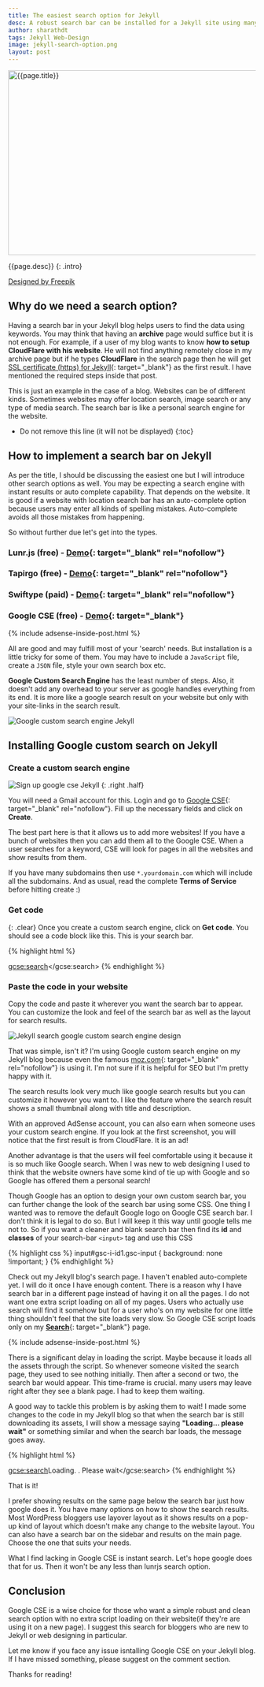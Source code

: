 ```yaml
---
title: The easiest search option for Jekyll
desc: A robust search bar can be installed for a Jekyll site using many ways. But I'm discussing the easiest one here. We are using Google's custom search engine which doesn't add any overhead to our website.
author: sharathdt
tags: Jekyll Web-Design
image: jekyll-search-option.png
layout: post
---
```


<img width="600" height="375" alt="{{page.title}}" title="{{page.title}}" itemprop="thumbnailUrl" class="left half noborder" src="/thumbs/{{page.image}}">

<i class="fa fa-quote-left fa-3x fa-pull-left fa-border"></i>{{page.desc}}
{: .intro}

<a target="_blank" rel="nofollow" href='http://www.freepik.com'>Designed by Freepik</a>

## Why do we need a search option?
Having a search bar in your Jekyll blog helps users to find the data using keywords. You may think that having an **archive** page would suffice but it is not enough. For example, if a user of my blog wants to know **how to setup CloudFlare with his website**. He will not find anything remotely close in my archive page but if he types **CloudFlare** in the search page then he will get [SSL certificate (https) for Jekyll](https://www.google.com/url?q=http://blog.webjeda.com/jekyll-ssl/){: target="_blank"} as the first result. I have mentioned the required steps inside that post.

This is just an example in the case of a blog. Websites can be of different kinds. Sometimes websites may offer location search, image search or any type of media search. The search bar is like a personal search engine for the website.

* Do not remove this line (it will not be displayed) 
{:toc}

## How to implement a search bar on Jekyll
As per the title, I should be discussing the easiest one but I will introduce other search options as well. You may be expecting a search engine with instant results or auto complete capability. That depends on the website. It is good if a website with location search bar has an auto-complete option because users may enter all kinds of spelling mistakes. Auto-complete avoids all those mistakes from happening.


So without further due let's get into the types.

### Lunr.js (free) - [Demo](http://lunrjs.com/example/){: target="_blank" rel="nofollow"}

### Tapirgo (free) - [Demo](https://classicyuppie.com/){: target="_blank" rel="nofollow"}

### Swiftype (paid) - [Demo](http://wholebodyresearch.com/){: target="_blank" rel="nofollow"}

### Google CSE (free) - [Demo](/search){: target="_blank"}

{% include adsense-inside-post.html %}


All are good and may fulfill most of your 'search' needs. But installation is a little tricky for some of them. You may have to include a ``JavaScript`` file, create a ``JSON`` file, style your own search box etc.

**Google Custom Search Engine** has the least number of steps. Also, it doesn't add any overhead to your server as google handles everything from its end. It is more like a google search result on your website but only with your site-links in the search result.

![Google custom search engine Jekyll](/images/google-custom-search-engine-jekyll.png)



## Installing Google custom search on Jekyll

### Create a custom search engine


![Sign up google cse Jekyll](/images/sign-up-google-cse-jekyll.png)
{: .right .half}

You will need a Gmail account for this. Login and go to [Google CSE](https://cse.google.com){: target="_blank" rel="nofollow"}. Fill up the necessary fields and click on **Create**.

The best part here is that it allows us to add more websites! If you have a bunch of websites then you can add them all to the Google CSE. When a user searches for a keyword, CSE will look for pages in all the websites and show results from them.


If you have many subdomains then use ``*.yourdomain.com`` which will include all the subdomains. And as usual, read the complete **Terms of Service** before hitting create :)

### Get code
{: .clear}
Once you create a custom search engine, click on **Get code**. You should see a code block like this. This is your search bar.

{% highlight html %}
<script>
  (function() {
    var cx = '000124122121016203706:yoijr22b2m8';
    var gcse = document.createElement('script');
    gcse.type = 'text/javascript';
    gcse.async = true;
    gcse.src = 'https://cse.google.com/cse.js?cx=' + cx;
    var s = document.getElementsByTagName('script')[0];
    s.parentNode.insertBefore(gcse, s);
  })();
</script>
<gcse:search></gcse:search>
{% endhighlight %}

### Paste the code in your website
Copy the code and paste it wherever you want the search bar to appear. You can customize the look and feel of the search bar as well as the layout for search results.

![Jekyll search google custom search engine design](/images/jekyll-search-google-custom-search-engine-design.png)

That was simple, isn't it? I'm using Google custom search engine on my Jekyll blog because even the famous [moz.com](https://moz.com/pages/search_results){: target="_blank" rel="nofollow"} is using it. I'm not sure if it is helpful for SEO but I'm pretty happy with it.

The search results look very much like google search results but you can customize it however you want to. I like the feature where the search result shows a small thumbnail along with title and description.

With an approved AdSense account, you can also earn when someone uses your custom search engine. If you look at the first screenshot, you will notice that the first result is from CloudFlare. It is an ad! 

Another advantage is that the users will feel comfortable using it because it is so much like Google search. When I was new to web designing I used to think that the website owners have some kind of tie up with Google and so Google has offered them a personal search!

Though Google has an option to design your own custom search bar, you can further change the look of the search bar using some CSS. One thing I wanted was to remove the default Google logo on Google CSE search bar. I don't think it is legal to do so. But I will keep it this way until google tells me not to. So if you want a cleaner and blank search bar then find its **id** and **classes** of your search-bar ``<input>`` tag and use this CSS

{% highlight css %}
input#gsc-i-id1.gsc-input {
    background: none !important;
}
{% endhighlight %}

Check out my Jekyll blog's search page. I haven't enabled auto-complete yet. I will do it once I have enough content. There is a reason why I have search bar in a different page instead of having it on all the pages. I do not want one extra script loading on all of my pages. Users who actually use search will find it somehow but for a user who's on my website for one little thing shouldn't feel that the site loads very slow. So Google CSE script loads only on my [**Search**](/search/){: target="_blank"} page.

{% include adsense-inside-post.html %}


There is a significant delay in loading the script. Maybe because it loads all the assets through the script. So whenever someone visited the search page, they used to see nothing initially. Then after a second or two, the search bar would appear. This time-frame is crucial. many users may leave right after they see a blank page. I had to keep them waiting.

A good way to tackle this problem is by asking them to wait! I made some changes to the code in my Jekyll blog so that when the search bar is still downloading its assets, I will show a message saying **"Loading... please wait"** or something similar and when the search bar loads, the message goes away.

{% highlight html %}
<script>
  (function() {
    var cx = '000124122121016203706:yoijr22b2m8';
    var gcse = document.createElement('script');
    gcse.type = 'text/javascript';
    gcse.async = true;
    gcse.src = 'https://cse.google.com/cse.js?cx=' + cx;
    var s = document.getElementsByTagName('script')[0];
    s.parentNode.insertBefore(gcse, s);
  })();
</script>
<gcse:search>Loading. . Please wait</gcse:search>
{% endhighlight %}

That is it! 

I prefer showing results on the same page below the search bar just how google does it. You have many options on how to show the search results. Most WordPress bloggers use layover layout as it shows results on a pop-up kind of layout which doesn't make any change to the website layout. You can also have a search bar on the sidebar and results on the main page. Choose the one that suits your needs.

What I find lacking in Google CSE is instant search. Let's hope google does that for us. Then it won't be any less than lunrjs search option.


## Conclusion
Google CSE is a wise choice for those who want a simple robust and clean search option with no extra script loading on their website(if they're are using it on a new page). I suggest this search for bloggers who are new to Jekyll or web designing in particular.

Let me know if you face any issue isntalling Google CSE on your Jekyll blog. If I have missed something, please suggest on the comment section.

Thanks for reading!